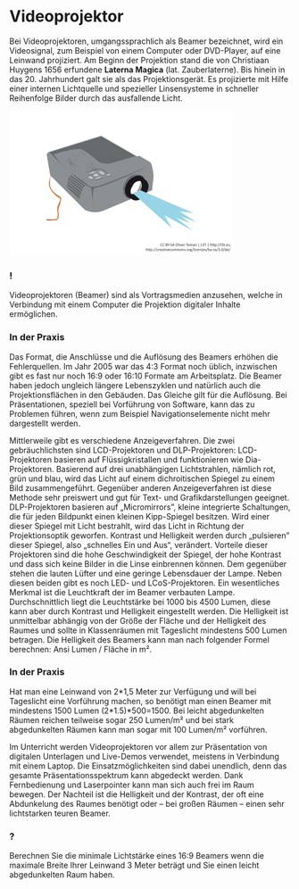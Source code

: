 # Videoprojektor

Bei Videoprojektoren, umgangssprachlich als Beamer bezeichnet, wird ein Videosignal, zum Beispiel von einem Computer oder DVD-Player, auf eine Leinwand projiziert. Am Beginn der Projektion stand die von Christiaan Huygens 1656 erfundene **Laterna Magica** (lat. Zauberlaterne). Bis hinein in das 20. Jahrhundert galt sie als das Projektionsgerät. Es projizierte mit Hilfe einer internen Lichtquelle und spezieller Linsensysteme in schneller Reihenfolge Bilder durch das ausfallende Licht.

![Videoprojektor](img/9574680769_cae80e0531_b.jpg)

### !

Videoprojektoren (Beamer) sind als Vortragsmedien anzusehen, welche in Verbindung mit einem Computer die Projektion digitaler Inhalte ermöglichen.

### In der Praxis

Das Format, die Anschlüsse und die Auflösung des Beamers erhöhen die Fehlerquellen. Im Jahr 2005 war das 4:3 Format noch üblich, inzwischen gibt es fast nur noch 16:9 oder 16:10 Formate am Arbeitsplatz. Die Beamer haben jedoch ungleich längere Lebenszyklen und natürlich auch die Projektionsflächen in den Gebäuden. Das Gleiche gilt für die Auflösung. Bei Präsentationen, speziell bei Vorführung von Software, kann das zu Problemen führen, wenn zum Beispiel Navigationselemente nicht mehr dargestellt werden.

Mittlerweile gibt es verschiedene Anzeigeverfahren. Die zwei gebräuchlichsten sind LCD-Projektoren und DLP-Projektoren:
LCD-Projektoren basieren auf Flüssigkristallen und funktionieren wie Dia-Projektoren. Basierend auf drei unabhängigen Lichtstrahlen, nämlich rot, grün und blau, wird das Licht auf einem dichroitischen Spiegel zu einem Bild zusammengeführt. Gegenüber anderen Anzeigeverfahren ist diese Methode sehr preiswert und gut für Text- und Grafikdarstellungen geeignet.
DLP-Projektoren basieren auf „Micromirrors”, kleine integrierte Schaltungen, die für jeden Bildpunkt einen kleinen Kipp-Spiegel besitzen. Wird einer dieser Spiegel mit Licht bestrahlt, wird das Licht in Richtung der Projektionsoptik geworfen. Kontrast und Helligkeit werden durch „pulsieren” dieser Spiegel, also „schnelles Ein und Aus“, verändert. Vorteile dieser Projektoren sind die hohe Geschwindigkeit der Spiegel, der hohe Kontrast und dass sich keine Bilder in die Linse einbrennen können. Dem gegenüber stehen die lauten Lüfter und eine geringe Lebensdauer der Lampe.
Neben diesen beiden gibt es noch LED- und LCoS-Projektoren. Ein wesentliches Merkmal ist die Leuchtkraft der im Beamer verbauten Lampe. Durchschnittlich liegt die Leuchtstärke bei 1000 bis 4500 Lumen, diese kann aber durch Kontrast und Helligkeit eingestellt werden. Die Helligkeit ist unmittelbar abhängig von der Größe der Fläche und der Helligkeit des Raumes und sollte in Klassenräumen mit Tageslicht mindestens 500 Lumen betragen. Die Helligkeit des Beamers kann man nach folgender Formel berechnen: Ansi Lumen / Fläche in m².

### In der Praxis

Hat man eine Leinwand von 2\*1,5 Meter zur Verfügung und will bei Tageslicht eine Vorführung machen, so benötigt man einen Beamer mit mindestens 1500 Lumen (2\*1.5)\*500=1500. Bei leicht abgedunkelten Räumen reichen teilweise sogar 250 Lumen/m² und bei stark abgedunkelten Räumen kann man sogar mit 100 Lumen/m² vorführen.

Im Unterricht werden Videoprojektoren vor allem zur Präsentation von digitalen Unterlagen und Live-Demos verwendet, meistens in Verbindung mit einem Laptop. Die Einsatzmöglichkeiten sind dabei unendlich, denn das gesamte Präsentationsspektrum kann abgedeckt werden. Dank Fernbedienung und Laserpointer kann man sich auch frei im Raum bewegen. Der Nachteil ist die Helligkeit und der Kontrast, der oft eine Abdunkelung des Raumes benötigt oder – bei großen Räumen – einen sehr lichtstarken teuren Beamer.


### ?

Berechnen Sie die minimale Lichtstärke eines 16:9 Beamers wenn die maximale Breite Ihrer Leinwand 3 Meter beträgt und Sie einen leicht abgedunkelten Raum haben.
